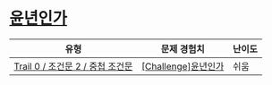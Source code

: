 # [윤년인가](https://www.codetree.ai/trails/complete/curated-cards/nl-pre-nested-if-2)

|유형|문제 경험치|난이도|
|---|---|---|
|[Trail 0 / 조건문 2 / 중첩 조건문](https://www.codetree.ai/trail-info/codetree-101/)|[[Challenge]윤년인가](https://www.codetree.ai/trails/complete/curated-cards/nl-pre-nested-if-2/)|쉬움|

